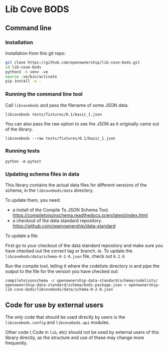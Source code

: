 # Lib Cove BODS

## Command line

### Installation

Installation from this git repo:

```bash
git clone https://github.com/openownership/lib-cove-bods.git
cd lib-cove-bods
python3 -m venv .ve
source .ve/bin/activate
pip install -e .
```

### Running the command line tool

Call `libcovebods` and pass the filename of some JSON data.

    libcovebods tests/fixtures/0.1/basic_1.json
    
You can also pass the raw option to see the JSON as it originally came out of the library.

    libcovebods --raw tests/fixtures/0.1/basic_1.json

### Running tests

    python -m pytest

### Updating schema files in data

This library contains the actual data files for different versions of the schema, in the `libcovebods/data` directory.

To update them, you need:
 * a install of the Compile To JSON Schema Tool. https://compiletojsonschema.readthedocs.io/en/latest/index.html
 * a checkout of the data standard repository. https://github.com/openownership/data-standard

To update a file:

First go to your checkout of the data standard repository and make sure you have checked out the correct tag or branch.
ie. To update the `libcovebods/data/schema-0-2-0.json` file, check out `0.2.0`

Run the compile tool, telling it where the codelists directory is and pipe the output to the file for the version 
you have checked out:

    compiletojsonschema -c openownership-data-standard/schema/codelists/ openownership-data-standard/schema/bods-package.json > openownership-lib-cove-bods/libcovebods/data/schema-0-2-0.json  

## Code for use by external users

The only code that should be used directly by users is the `libcovebods.config` and `libcovebods.api` modules.

Other code ( Code in `lib`, etc) 
should not be used by external users of this library directly, as the structure and use of these may change more frequently.
